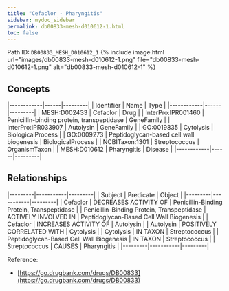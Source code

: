 ```yaml
---
title: "Cefaclor - Pharyngitis"
sidebar: mydoc_sidebar
permalink: db00833-mesh-d010612-1.html
toc: false 
---
```



Path ID: `DB00833_MESH_D010612_1`
{% include image.html url="images/db00833-mesh-d010612-1.png" file="db00833-mesh-d010612-1.png" alt="db00833-mesh-d010612-1" %}

## Concepts

|------------|------|---------|
| Identifier | Name | Type    |
|------------|------|---------|
| MESH:D002433 | Cefaclor | Drug |
| InterPro:IPR001460 | Penicillin-binding protein, transpeptidase | GeneFamily |
| InterPro:IPR033907 | Autolysin | GeneFamily |
| GO:0019835 | Cytolysis | BiologicalProcess |
| GO:0009273 | Peptidoglycan-based cell wall biogenesis | BiologicalProcess |
| NCBITaxon:1301 | Streptococcus | OrganismTaxon |
| MESH:D010612 | Pharyngitis | Disease |
|------------|------|---------|

## Relationships

|---------|-----------|---------|
| Subject | Predicate | Object  |
|---------|-----------|---------|
| Cefaclor | DECREASES ACTIVITY OF | Penicillin-Binding Protein, Transpeptidase |
| Penicillin-Binding Protein, Transpeptidase | ACTIVELY INVOLVED IN | Peptidoglycan-Based Cell Wall Biogenesis |
| Cefaclor | INCREASES ACTIVITY OF | Autolysin |
| Autolysin | POSITIVELY CORRELATED WITH | Cytolysis |
| Cytolysis | IN TAXON | Streptococcus |
| Peptidoglycan-Based Cell Wall Biogenesis | IN TAXON | Streptococcus |
| Streptococcus | CAUSES | Pharyngitis |
|---------|-----------|---------|

Reference: 
  - [https://go.drugbank.com/drugs/DB00833](https://go.drugbank.com/drugs/DB00833)
